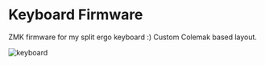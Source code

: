 # Keyboard Firmware
ZMK firmware for my split ergo keyboard :) Custom Colemak based layout.

![keyboard](https://github.com/tobloef/keyboard-firmware/assets/12204005/034b8707-77e6-430b-9e7a-800aa55bd053)
